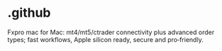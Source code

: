 # .github
Fxpro mac for Mac: mt4/mt5/ctrader connectivity plus advanced order types; fast workflows, Apple silicon ready, secure and pro‑friendly.
